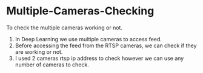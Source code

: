 # Multiple-Cameras-Checking
To check the multiple cameras working or not.
1. In Deep Learning we use multiple cameras to access feed.
2. Before accessing the feed from the RTSP cameras, we can check if they are working or not.
3. I used 2 cameras rtsp ip address to check however we can use any number of cameras to check.
